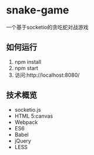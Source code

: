 # snake-game
一个基于socketio的贪吃蛇对战游戏

## 如何运行
1. npm install
2. npm start
3. 访问:http://localhost:8080/

## 技术概览
* socketio.js
* HTML 5:canvas
* Webpack
* ES6
* Babel
* jQuery
* LESS
